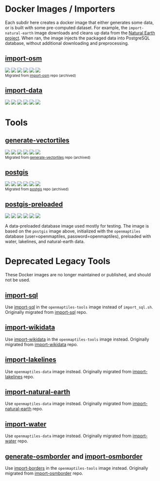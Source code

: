 # Docker Images / Importers

Each subdir here creates a docker image that either generates some data, or is built with some pre-computed dataset. For example, the `import-natural-earth` image downloads and cleans up data from the [Natural Earth project](https://www.naturalearthdata.com/). When ran, the image injects the packaged data into PostgreSQL database, without additional downloading and preprocessing.

## [import-osm](import-osm)
[![](https://img.shields.io/docker/cloud/build/openmaptiles/import-osm?&logo=OpenStreetMap&label=build)](https://hub.docker.com/r/openmaptiles/import-osm)
[![](https://img.shields.io/docker/automated/openmaptiles/import-osm?label=build)](https://hub.docker.com/r/openmaptiles/import-osm/builds)
[![](https://img.shields.io/microbadger/layers/openmaptiles/import-osm)](https://hub.docker.com/r/openmaptiles/import-osm)
[![](https://img.shields.io/microbadger/image-size/openmaptiles/import-osm?label=size)](https://hub.docker.com/r/openmaptiles/import-osm)
[![](https://img.shields.io/docker/pulls/openmaptiles/import-osm?label=downloads)](https://hub.docker.com/r/openmaptiles/import-osm)
[![](https://img.shields.io/docker/stars/openmaptiles/import-osm?label=stars)](https://hub.docker.com/r/openmaptiles/import-osm)
<br><small>Migrated from [import-osm](https://github.com/openmaptiles/import-osm) repo (archived)</small>

## [import-data](import-data)
[![](https://img.shields.io/docker/cloud/build/openmaptiles/import-data?&logo=OpenStreetMap&label=build)](https://hub.docker.com/r/openmaptiles/import-data)
[![](https://img.shields.io/docker/automated/openmaptiles/import-data?label=build)](https://hub.docker.com/r/openmaptiles/import-data/builds)
[![](https://img.shields.io/microbadger/layers/openmaptiles/import-data)](https://hub.docker.com/r/openmaptiles/import-data)
[![](https://img.shields.io/microbadger/image-size/openmaptiles/import-data?label=size)](https://hub.docker.com/r/openmaptiles/import-data)
[![](https://img.shields.io/docker/pulls/openmaptiles/import-data?label=downloads)](https://hub.docker.com/r/openmaptiles/import-data)
[![](https://img.shields.io/docker/stars/openmaptiles/import-data?label=stars)](https://hub.docker.com/r/openmaptiles/import-data)

# Tools

## [generate-vectortiles](generate-vectortiles)
[![](https://img.shields.io/docker/cloud/build/openmaptiles/generate-vectortiles?&logo=OpenStreetMap&label=build)](https://hub.docker.com/r/openmaptiles/generate-vectortiles)
[![](https://img.shields.io/docker/automated/openmaptiles/generate-vectortiles?label=build)](https://hub.docker.com/r/openmaptiles/generate-vectortiles/builds)
[![](https://img.shields.io/microbadger/layers/openmaptiles/generate-vectortiles)](https://hub.docker.com/r/openmaptiles/generate-vectortiles)
[![](https://img.shields.io/microbadger/image-size/openmaptiles/generate-vectortiles?label=size)](https://hub.docker.com/r/openmaptiles/generate-vectortiles)
[![](https://img.shields.io/docker/pulls/openmaptiles/generate-vectortiles?label=downloads)](https://hub.docker.com/r/openmaptiles/generate-vectortiles)
[![](https://img.shields.io/docker/stars/openmaptiles/generate-vectortiles?label=stars)](https://hub.docker.com/r/openmaptiles/generate-vectortiles)
<br><small>Migrated from [generate-vectortiles](https://github.com/openmaptiles/generate-vectortiles) repo (archived)</small>

## [postgis](postgis)
[![](https://img.shields.io/docker/cloud/build/openmaptiles/postgis?&logo=OpenStreetMap&label=build)](https://hub.docker.com/r/openmaptiles/postgis)
[![](https://img.shields.io/docker/automated/openmaptiles/postgis?label=build)](https://hub.docker.com/r/openmaptiles/postgis/builds)
[![](https://img.shields.io/microbadger/layers/openmaptiles/postgis)](https://hub.docker.com/r/openmaptiles/postgis)
[![](https://img.shields.io/microbadger/image-size/openmaptiles/postgis?label=size)](https://hub.docker.com/r/openmaptiles/postgis)
[![](https://img.shields.io/docker/pulls/openmaptiles/postgis?label=downloads)](https://hub.docker.com/r/openmaptiles/postgis)
[![](https://img.shields.io/docker/stars/openmaptiles/postgis?label=stars)](https://hub.docker.com/r/openmaptiles/postgis)
<br><small>Migrated from [postgis](https://github.com/openmaptiles/postgis) repo (archived)</small>

## [postgis-preloaded](postgis-preloaded)
[![](https://img.shields.io/docker/cloud/build/openmaptiles/postgis-preloaded?&logo=OpenStreetMap&label=build)](https://hub.docker.com/r/openmaptiles/postgis-preloaded)
[![](https://img.shields.io/docker/automated/openmaptiles/postgis-preloaded?label=build)](https://hub.docker.com/r/openmaptiles/postgis-preloaded/builds)
[![](https://img.shields.io/microbadger/layers/openmaptiles/postgis-preloaded)](https://hub.docker.com/r/openmaptiles/postgis-preloaded)
[![](https://img.shields.io/microbadger/image-size/openmaptiles/postgis-preloaded?label=size)](https://hub.docker.com/r/openmaptiles/postgis-preloaded)
[![](https://img.shields.io/docker/pulls/openmaptiles/postgis-preloaded?label=downloads)](https://hub.docker.com/r/openmaptiles/postgis-preloaded)
[![](https://img.shields.io/docker/stars/openmaptiles/postgis-preloaded?label=stars)](https://hub.docker.com/r/openmaptiles/postgis-preloaded)

A data-preloaded database image used mostly for testing. The image is based on the `postgis` image above, initialized with the `openmaptiles` database (user=openmaptiles, password=openmaptiles), preloaded with water, lakelines, and natural-earth data.

# Deprecated Legacy Tools
These Docker images are no longer maintained or published, and should not be used.

## [import-sql](https://hub.docker.com/r/openmaptiles/import-sql)
Use [import-sql](../README.md#importing-into-postgres) in the `openmaptiles-tools` image instead of `import_sql.sh`.  Originally migrated from [import-sql](https://github.com/openmaptiles/import-sql) repo.

## [import-wikidata](https://hub.docker.com/r/openmaptiles/import-wikidata)
Use [import-wikidata](../README.md#import-wikidata-localized-names) in the `openmaptiles-tools` image instead.  Originally migrated from [import-wikidata](https://github.com/openmaptiles/import-wikidata) repo.

## [import-lakelines](https://hub.docker.com/r/openmaptiles/import-lakelines)
Use `openmaptiles-data` image instead.  Originally migrated from  [import-lakelines](https://github.com/openmaptiles/import-lakelines) repo.

## [import-natural-earth](import-natural-earth)
Use `openmaptiles-data` image instead.  Originally migrated from [import-natural-earth](https://github.com/openmaptiles/import-natural-earth) repo.

## [import-water](import-water)
Use `openmaptiles-data` image instead.  Originally migrated from [import-water](https://github.com/openmaptiles/import-water) repo.

## [generate-osmborder](https://hub.docker.com/r/openmaptiles/generate-osmborder) and [import-osmborder](https://hub.docker.com/r/openmaptiles/import-osmborder)
Use [import-borders](../README.md#import-osm-borders) in the `openmaptiles-tools` image instead.  Originally migrated from [import-osmborder](https://github.com/openmaptiles/import-osmborder) repo.
